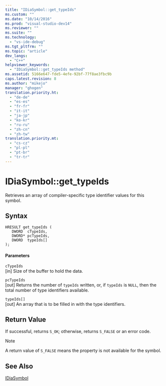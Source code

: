 ```yaml
---
title: "IDiaSymbol::get_typeIds"
ms.custom: ""
ms.date: "10/14/2016"
ms.prod: "visual-studio-dev14"
ms.reviewer: ""
ms.suite: ""
ms.technology: 
  - "vs-ide-debug"
ms.tgt_pltfrm: ""
ms.topic: "article"
dev_langs: 
  - "C++"
helpviewer_keywords: 
  - "IDiaSymbol::get_typeIds method"
ms.assetid: 5166e647-fde5-4efe-92bf-77f8ae3fbc9b
caps.latest.revision: 8
ms.author: "mikejo"
manager: "ghogen"
translation.priority.ht: 
  - "de-de"
  - "es-es"
  - "fr-fr"
  - "it-it"
  - "ja-jp"
  - "ko-kr"
  - "ru-ru"
  - "zh-cn"
  - "zh-tw"
translation.priority.mt: 
  - "cs-cz"
  - "pl-pl"
  - "pt-br"
  - "tr-tr"
---
```

# IDiaSymbol::get_typeIds
Retrieves an array of compiler-specific type identifier values for this symbol.  
  
## Syntax  
  
```cpp#  
HRESULT get_typeIds (   
   DWORD  cTypeIds,  
   DWORD* pcTypeIds,  
   DWORD  typeIds[]  
);  
```  
  
#### Parameters  
 `cTypeIds`  
 [in] Size of the buffer to hold the data.  
  
 `pcTypeIds`  
 [out] Returns the number of `typeIds` written, or, if `typeIds` is `NULL`, then the total number of type identifiers available.  
  
 `typeIds[]`  
 [out] An array that is to be filled in with the type identifiers.  
  
## Return Value  
 If successful, returns `S_OK`; otherwise, returns `S_FALSE` or an error code.  
  
> [!NOTE]
>  A return value of `S_FALSE` means the property is not available for the symbol.  
  
## See Also  
 [IDiaSymbol](../debugger/idiasymbol.md)